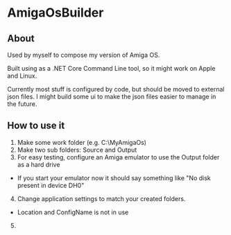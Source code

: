 # AmigaOsBuilder

## About
Used by myself to compose my version of Amiga OS.

Built using as a .NET Core Command Line tool, so it might work on Apple and Linux.

Currently most stuff is configured by code, but should be moved to external json files. I might build some ui to make the json files easier to manage in the future.

## How to use it
1. Make some work folder (e.g. C:\MyAmigaOs)
2. Make two sub folders: Source and Output
3. For easy testing, configure an Amiga emulator to use the Output folder as a hard drive
  - If you start your emulator now it should say something like "No disk present in device DH0"
4. Change application settings to match your created folders.
  - Location and ConfigName is not in use
5. 